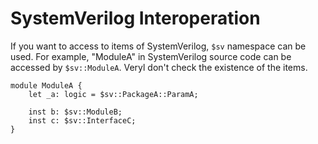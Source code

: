 # SystemVerilog Interoperation

If you want to access to items of SystemVerilog, `$sv` namespace can be used.
For example, "ModuleA" in SystemVerilog source code can be accessed by `$sv::ModuleA`.
Veryl don't check the existence of the items.

```veryl,playground
module ModuleA {
    let _a: logic = $sv::PackageA::ParamA;

    inst b: $sv::ModuleB;
    inst c: $sv::InterfaceC;
}
```
